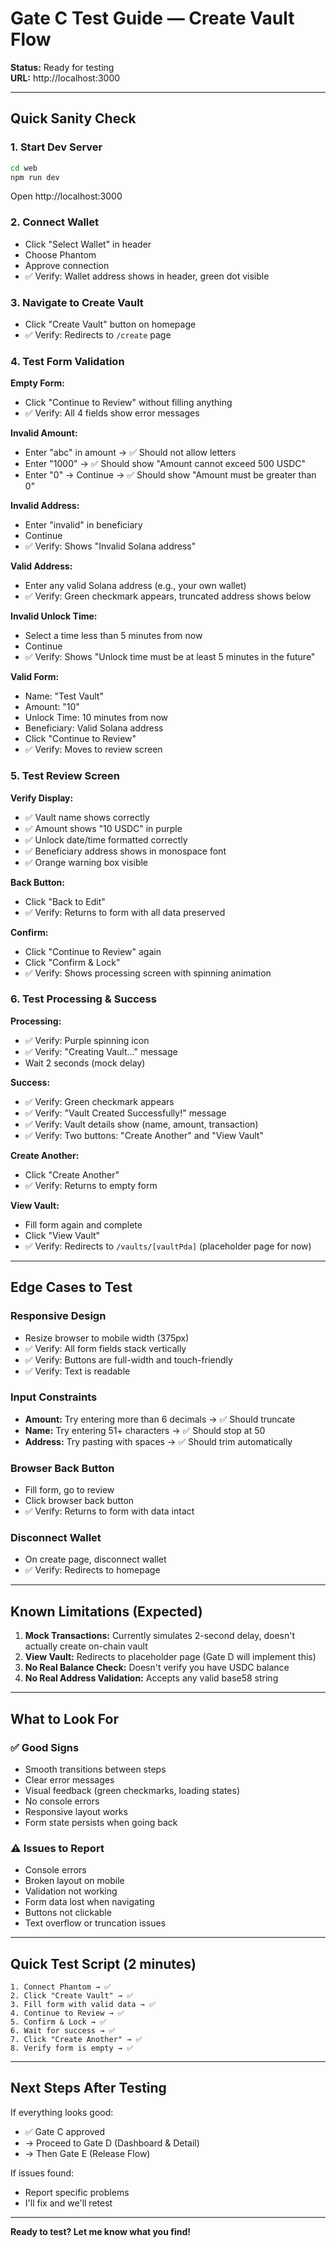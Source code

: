 # Gate C Test Guide — Create Vault Flow

**Status:** Ready for testing  
**URL:** http://localhost:3000

---

## Quick Sanity Check

### 1. Start Dev Server
```bash
cd web
npm run dev
```

Open http://localhost:3000

### 2. Connect Wallet
- Click "Select Wallet" in header
- Choose Phantom
- Approve connection
- ✅ Verify: Wallet address shows in header, green dot visible

### 3. Navigate to Create Vault
- Click "Create Vault" button on homepage
- ✅ Verify: Redirects to `/create` page

### 4. Test Form Validation

**Empty Form:**
- Click "Continue to Review" without filling anything
- ✅ Verify: All 4 fields show error messages

**Invalid Amount:**
- Enter "abc" in amount → ✅ Should not allow letters
- Enter "1000" → ✅ Should show "Amount cannot exceed 500 USDC"
- Enter "0" → Continue → ✅ Should show "Amount must be greater than 0"

**Invalid Address:**
- Enter "invalid" in beneficiary
- Continue
- ✅ Verify: Shows "Invalid Solana address"

**Valid Address:**
- Enter any valid Solana address (e.g., your own wallet)
- ✅ Verify: Green checkmark appears, truncated address shows below

**Invalid Unlock Time:**
- Select a time less than 5 minutes from now
- Continue
- ✅ Verify: Shows "Unlock time must be at least 5 minutes in the future"

**Valid Form:**
- Name: "Test Vault"
- Amount: "10"
- Unlock Time: 10 minutes from now
- Beneficiary: Valid Solana address
- Click "Continue to Review"
- ✅ Verify: Moves to review screen

### 5. Test Review Screen

**Verify Display:**
- ✅ Vault name shows correctly
- ✅ Amount shows "10 USDC" in purple
- ✅ Unlock date/time formatted correctly
- ✅ Beneficiary address shows in monospace font
- ✅ Orange warning box visible

**Back Button:**
- Click "Back to Edit"
- ✅ Verify: Returns to form with all data preserved

**Confirm:**
- Click "Continue to Review" again
- Click "Confirm & Lock"
- ✅ Verify: Shows processing screen with spinning animation

### 6. Test Processing & Success

**Processing:**
- ✅ Verify: Purple spinning icon
- ✅ Verify: "Creating Vault..." message
- Wait 2 seconds (mock delay)

**Success:**
- ✅ Verify: Green checkmark appears
- ✅ Verify: "Vault Created Successfully!" message
- ✅ Verify: Vault details show (name, amount, transaction)
- ✅ Verify: Two buttons: "Create Another" and "View Vault"

**Create Another:**
- Click "Create Another"
- ✅ Verify: Returns to empty form

**View Vault:**
- Fill form again and complete
- Click "View Vault"
- ✅ Verify: Redirects to `/vaults/[vaultPda]` (placeholder page for now)

---

## Edge Cases to Test

### Responsive Design
- Resize browser to mobile width (375px)
- ✅ Verify: All form fields stack vertically
- ✅ Verify: Buttons are full-width and touch-friendly
- ✅ Verify: Text is readable

### Input Constraints
- **Amount:** Try entering more than 6 decimals → ✅ Should truncate
- **Name:** Try entering 51+ characters → ✅ Should stop at 50
- **Address:** Try pasting with spaces → ✅ Should trim automatically

### Browser Back Button
- Fill form, go to review
- Click browser back button
- ✅ Verify: Returns to form with data intact

### Disconnect Wallet
- On create page, disconnect wallet
- ✅ Verify: Redirects to homepage

---

## Known Limitations (Expected)

1. **Mock Transactions:** Currently simulates 2-second delay, doesn't actually create on-chain vault
2. **View Vault:** Redirects to placeholder page (Gate D will implement this)
3. **No Real Balance Check:** Doesn't verify you have USDC balance
4. **No Real Address Validation:** Accepts any valid base58 string

---

## What to Look For

### ✅ Good Signs
- Smooth transitions between steps
- Clear error messages
- Visual feedback (green checkmarks, loading states)
- No console errors
- Responsive layout works
- Form state persists when going back

### ⚠️ Issues to Report
- Console errors
- Broken layout on mobile
- Validation not working
- Form data lost when navigating
- Buttons not clickable
- Text overflow or truncation issues

---

## Quick Test Script (2 minutes)

```
1. Connect Phantom → ✅
2. Click "Create Vault" → ✅
3. Fill form with valid data → ✅
4. Continue to Review → ✅
5. Confirm & Lock → ✅
6. Wait for success → ✅
7. Click "Create Another" → ✅
8. Verify form is empty → ✅
```

---

## Next Steps After Testing

If everything looks good:
- ✅ Gate C approved
- → Proceed to Gate D (Dashboard & Detail)
- → Then Gate E (Release Flow)

If issues found:
- Report specific problems
- I'll fix and we'll retest

---

**Ready to test? Let me know what you find!**
